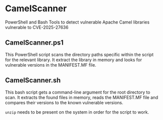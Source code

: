 # CamelScanner

PowerShell and Bash Tools to detect vulnerable Apache Camel libraries vulnerable to CVE-2025-27636
## CamelScanner.ps1
This PowerShell script scans the directory paths specific within the script for the relevant library. It extract the library in memory and looks for vulnerable versions in the MANIFEST.MF file.

## CamelScanner.sh
This bash script gets a command-line argument for the root directory to scan. It extracts the found files in memory, reads the MANIFEST.MF file and compares their versions to the known vulnerable versions.

`unzip` needs to be present on the system in order for the script to work.